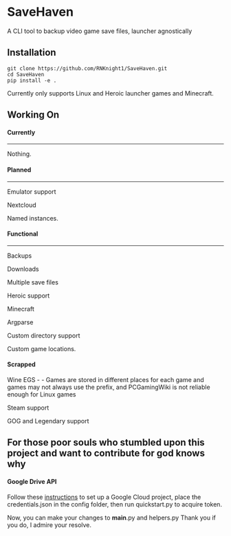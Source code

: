 # SaveHaven
A CLI tool to backup video game save files, launcher agnostically

## Installation
    git clone https://github.com/RNKnight1/SaveHaven.git
    cd SaveHaven
    pip install -e .

Currently only supports Linux and Heroic launcher games and Minecraft.

## Working On

#### Currently
--------------
Nothing.

#### Planned
------------

Emulator support

Nextcloud

Named instances.

#### Functional
----------------------

Backups

Downloads

Multiple save files

Heroic support

Minecraft

Argparse

Custom directory support

Custom game locations.

#### Scrapped

Wine EGS - - Games are stored in different places for each game and games may not always use the prefix, and PCGamingWiki is not reliable enough for Linux games

Steam support

GOG and Legendary support

## For those poor souls who stumbled upon this project and want to contribute for god knows why

#### Google Drive API
Follow these [instructions](https://developers.google.com/drive/api/quickstart/python) to set up a Google Cloud project, place the credentials.json in the config folder, then run quickstart.py to acquire token.

Now, you can make your changes to __main__.py and helpers.py
Thank you if you do, I admire your resolve.
